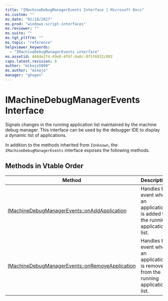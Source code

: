 ```yaml
---
title: "IMachineDebugManagerEvents Interface | Microsoft Docs"
ms.custom: ""
ms.date: "01/18/2017"
ms.prod: "windows-script-interfaces"
ms.reviewer: ""
ms.suite: ""
ms.tgt_pltfrm: ""
ms.topic: "reference"
helpviewer_keywords: 
  - "IMachineDebugManagerEvents interface"
ms.assetid: 468de2f4-49e0-4f6f-ba0c-0f5f6832c092
caps.latest.revision: 8
author: "mikejo5000"
ms.author: "mikejo"
manager: "ghogen"
---
```

# IMachineDebugManagerEvents Interface
Signals changes in the running application list maintained by the machine debug manager. This interface can be used by the debugger IDE to display a dynamic list of applications.  
  
 In addition to the methods inherited from `IUnknown`, the `IMachineDebugManagerEvents` interface exposes the following methods.  
  
## Methods in Vtable Order  
  
|Method|Description|  
|------------|-----------------|  
|[IMachineDebugManagerEvents::onAddApplication](../../winscript/reference/imachinedebugmanagerevents-onaddapplication.md)|Handles the event when an application is added to the running application list.|  
|[IMachineDebugManagerEvents::onRemoveApplication](../../winscript/reference/imachinedebugmanagerevents-onremoveapplication.md)|Handles the event when an application is removed from the running application list.|